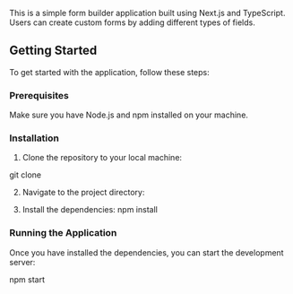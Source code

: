 This is a simple form builder application built using Next.js and TypeScript. Users can create custom forms by adding different types of fields.

## Getting Started

To get started with the application, follow these steps:

### Prerequisites

Make sure you have Node.js and npm installed on your machine.

### Installation

1. Clone the repository to your local machine:

git clone <repository-url>



2. Navigate to the project directory:

3. Install the dependencies:
npm install



### Running the Application

Once you have installed the dependencies, you can start the development server:

npm start

